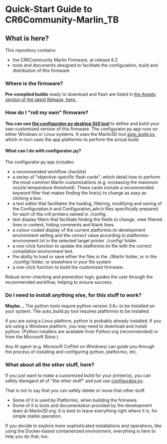 # Quick-Start Guide to CR6Community-Marlin_TB

## What is here?
This repository contains:
-   the CR6Community Marlin Firmware, at release 6.2
-   tools and documents designed to facilitate the configuration, build and distribution of this firmware

### Where is the firmware?
**Pre-compiled builds** ready to download and flash are listed in [the Assets section of the latest Release, here.](https://github.com/Thinkersbluff/CR6Community-Marlin_TB/releases/tag/v2.0.9.1-cr6-community-release-6.2)

### How do I "roll my own" firmware?
**You can use [the configurator.py desktop GUI tool](https://github.com/Thinkersbluff/CR6Community-Marlin_TB/blob/main/tools/configurator)** to define and build your own customized version of this firmware. 
The configurator.py app runs on either Windows or Linux systems.  It uses the Marlin3D tool [auto_build.py](https://github.com/Thinkersbluff/CR6Community-Marlin_TB/blob/main/tools/build), which in-turn uses the app platformio to perform the actual build.

#### What can I do with configurator.py?
The configurator.py app includes:
- a recommended workflow checklist
- a series of "objective-specific flash cards", which detail how to perform the most common Marlin customizations (e.g. increasing the maximum nozzle temperature threshold).  These cards include a recommended keyword filter that makes finding the line(s) to change as easy as clicking a box.
- a text editor that facilitates the loading, filtering, modifying and saving of the Configuration.h and Configuration_adv.h files specifically prepared for each of the *cr6* printers named in ./config.
- text display filters that facilitate finding the fields to change, view filtered lines in context, hiding comments and blank lines.
- a colour-coded display of the current platformio.ini development environment setting and the correct value according to platformio-environment.txt in the selected target printer ./config/<example> folder.
- a one-click function to update the platformio.ini file with the correct compilation environment text.
- the ability to load or save either the files in the ./Marlin folder, or in the ./config/<example> folder, or elsewhere in your file system
- a one-click function to build the customized firmware.

Robust error-checking and prevention logic guides the user through the recommended workflow, helping to ensure success.

### Do I need to install anything else, for this stuff to work?
**Maybe...**
The python tools require python version 3.6+ to be installed on your system.
The auto_build.py tool requires platformio to be installed.

If you are using a Linux platform, python is probably already installed.
If you are using a Windows platform, you may need to download and install python. (Python nstallers are available from Python.org (recommended) or from the Microsoft Store.)

Any AI agent (e.g. Microsoft CoPilot on Windows) can guide you through the process of installing and configuring python, platformio, etc.


### What about all the other stuff, here?
If you just want to make a customized build for your printer(s), you can safely disregard all of "the other stuff" and just use [configurator.py](https://github.com/Thinkersbluff/CR6Community-Marlin_TB/blob/main/tools/configurator/configurator.py).

That is not to say that you can safely delete or move that other stuff.  
 - Some of it is used by Platformio, when building the firmware.
 - Some of it is tools and documentation provided by the development team at Marlin3D.org.
It is best to leave everything right where it is, for simple stable operation.

If you decide to explore more sophisticated installations and operations, like using the Docker-based containerized environment, everything is here to help you do that, too.
